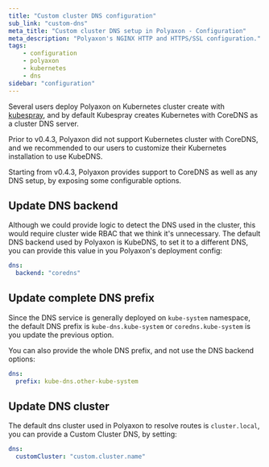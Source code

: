 ```yaml
---
title: "Custom cluster DNS configuration"
sub_link: "custom-dns"
meta_title: "Custom cluster DNS setup in Polyaxon - Configuration"
meta_description: "Polyaxon's NGINX HTTP and HTTPS/SSL configuration."
tags:
    - configuration
    - polyaxon
    - kubernetes
    - dns
sidebar: "configuration"
---
```


Several users deploy Polyaxon on Kubernetes cluster create with [kubespray](https://github.com/kubernetes-sigs/kubespray), 
and by default Kubespray creates Kubernetes with CoreDNS as a cluster DNS server.

Prior to v0.4.3, Polyaxon did not support Kubernetes cluster with CoreDNS, and we recommended to our users to customize their Kubernetes installation to use KubeDNS.

Starting from v0.4.3, Polyaxon provides support to CoreDNS as well as any DNS setup, by exposing some configurable options. 

## Update DNS backend

Although we could provide logic to detect the DNS used in the cluster, this would require cluster wide RBAC that we think it's unnecessary. 
The default DNS backend used by Polyaxon is KubeDNS, to set it to a different DNS, you can provide this value in you Polyaxon's deployment config:

```yaml
dns:
  backend: "coredns"
```

## Update complete DNS prefix

Since the DNS service is generally deployed on `kube-system` namespace, the default DNS prefix is `kube-dns.kube-system` or `coredns.kube-system` is you update the previous option.

You can also provide the whole DNS prefix, and not use the DNS backend options:

```yaml
dns:
  prefix: kube-dns.other-kube-system  
``` 

## Update DNS cluster

The default dns cluster used in Polyaxon to resolve routes is `cluster.local`, you can provide a Custom Cluster DNS, by setting:

```yaml
dns:
  customCluster: "custom.cluster.name"
```
